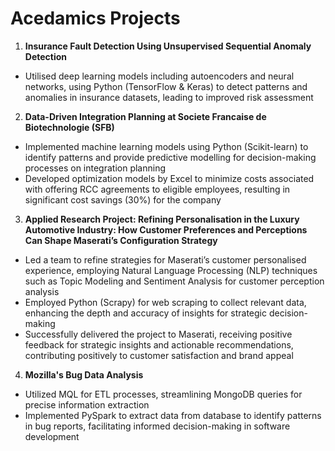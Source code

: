 # Acedamics Projects

1. **Insurance Fault Detection Using Unsupervised Sequential Anomaly Detection**

- Utilised deep learning models including autoencoders and neural networks, using Python (TensorFlow & Keras) to detect patterns and anomalies in insurance datasets, leading to improved risk assessment

2. **Data-Driven Integration Planning at Societe Francaise de Biotechnologie (SFB)**

- Implemented machine learning models using Python (Scikit-learn) to identify patterns and provide predictive modelling for decision-making processes on integration planning
- Developed optimization models by Excel to minimize costs associated with offering RCC agreements to eligible employees, resulting in significant cost savings (30%) for the company

3. **Applied Research Project: Refining Personalisation in the Luxury Automotive Industry: How Customer Preferences and Perceptions Can Shape Maserati’s Configuration Strategy**
   
- Led a team to refine strategies for Maserati’s customer personalised experience, employing Natural Language Processing (NLP) techniques such as Topic Modeling and Sentiment Analysis for customer perception analysis
- Employed Python (Scrapy) for web scraping to collect relevant data, enhancing the depth and accuracy of insights for strategic decision-making
- Successfully delivered the project to Maserati, receiving positive feedback for strategic insights and actionable recommendations, contributing positively to customer satisfaction and brand appeal

4. **Mozilla's Bug Data Analysis**
- Utilized MQL for ETL processes, streamlining MongoDB queries for precise information extraction
- Implemented PySpark to extract data from database to identify patterns in bug reports, facilitating informed
decision-making in software development
